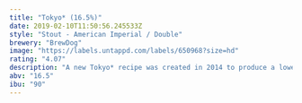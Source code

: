 ```yaml
---
title: "Tokyo* (16.5%)"
date: 2019-02-10T11:50:56.245533Z
style: "Stout - American Imperial / Double"
brewery: "BrewDog"
image: "https://labels.untappd.com/labels/650968?size=hd"
rating: "4.07"
description: "A new Tokyo* recipe was created in 2014 to produce a lower ABV at 16.5%. The 18.2% caused a lot of stress on the yeast. With the new recipe we have created a beer that ferments better and is packed full of more flavour than the original.  Tokyo* is a beer inspired by a 1980's space invaders arcade game played in Japan's capital.  The irony of existentialism, the parody of being and the inherent contradictions of post-modernism, all so delicately conveyed by the blocky, pixelated arcade action have all been painstakingly recreated in this bottles contents.  This imperial stout is brewed with copious amounts of speciality malts, jasmine and cranberries. After fermentation we then dry-hop this killer stout with a bucketload of our favourite hops before carefully ageing the beer on French toasted oak chips.  It is all about moderation. Everything in moderation, including moderation itself. What logically follows is that you must, from time, have excess. This beer is for those times.  Malts: Marris Otter, Dark Crystal, Caramalt, Chocolate Malt, Roast Barley.  Hops: Galena"
abv: "16.5"
ibu: "90"
---
```

